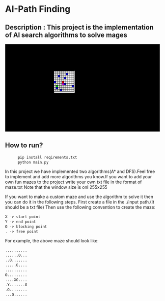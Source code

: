 # AI-Path Finding

## Description : This project is the implementation of AI search algorithms to solve mages

![image](./images/path_finder.gif)

## How to run?
<pre>
	<code> pip install reqirements.txt </code>
	<code> python main.py</code>
</pre>

<p>In this project we have implemented two algorithms(A* and DFS).Feel free to implement and add more
algorithms you know.If you want to add your own fun mazes to the project write your own txt file in the format of maze.txt
Note that the window size is onl 255x255</p>

<p>
If you want to make a custom maze and use the algorithm to solve it then you can do it in the following steps.
First create a file in the ./input path.(It should be a txt file)
Then use the following convention to create the maze:
<pre>
<code>X -> start point</code>
<code>Y -> end point</code>
<code>O -> blocking point</code>
<code>. -> free point</code>
</pre>

For example, the above maze should look like:
<pre>
<code>..........</code>
<code>......O...</code>
<code>..O.......</code>
<code>.....O....</code>
<code>..........</code>
<code>O.........</code>
<code>....XO....</code>
<code>.Y.......O</code>
<code>.O........</code>
<code>...O......</code>
</pre>
</p>

